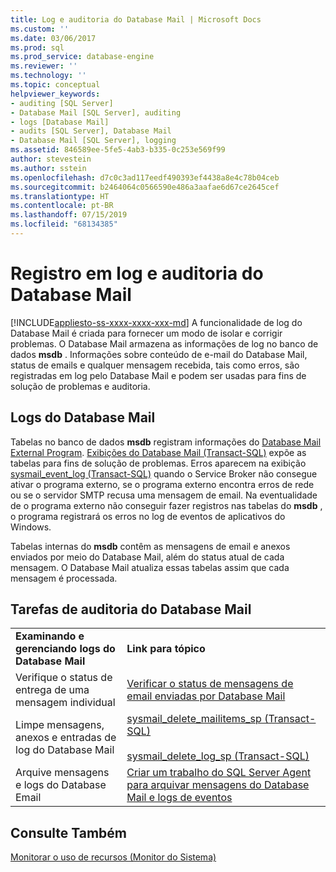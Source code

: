 ```yaml
---
title: Log e auditoria do Database Mail | Microsoft Docs
ms.custom: ''
ms.date: 03/06/2017
ms.prod: sql
ms.prod_service: database-engine
ms.reviewer: ''
ms.technology: ''
ms.topic: conceptual
helpviewer_keywords:
- auditing [SQL Server]
- Database Mail [SQL Server], auditing
- logs [Database Mail]
- audits [SQL Server], Database Mail
- Database Mail [SQL Server], logging
ms.assetid: 846589ee-5fe5-4ab3-b335-0c253e569f99
author: stevestein
ms.author: sstein
ms.openlocfilehash: d7c0c3ad117eedf490393ef4438a8e4c78b04ceb
ms.sourcegitcommit: b2464064c0566590e486a3aafae6d67ce2645cef
ms.translationtype: HT
ms.contentlocale: pt-BR
ms.lasthandoff: 07/15/2019
ms.locfileid: "68134385"
---
```

# <a name="database-mail-log-and-audits"></a>Registro em log e auditoria do Database Mail
[!INCLUDE[appliesto-ss-xxxx-xxxx-xxx-md](../../includes/appliesto-ss-xxxx-xxxx-xxx-md.md)]
  A funcionalidade de log do Database Mail é criada para fornecer um modo de isolar e corrigir problemas. O Database Mail armazena as informações de log no banco de dados **msdb** . Informações sobre conteúdo de e-mail do Database Mail, status de emails e qualquer mensagem recebida, tais como erros, são registradas em log pelo Database Mail e podem ser usadas para fins de solução de problemas e auditoria.  
  
## <a name="database-mail-logs"></a>Logs do Database Mail  
 Tabelas no banco de dados **msdb** registram informações do [Database Mail External Program](../../relational-databases/database-mail/database-mail-external-program.md). [Exibições do Database Mail &#40;Transact-SQL&#41;](../../relational-databases/system-catalog-views/database-mail-views-transact-sql.md) expõe as tabelas para fins de solução de problemas. Erros aparecem na exibição [sysmail_event_log &#40;Transact-SQL&#41;](../../relational-databases/system-catalog-views/sysmail-event-log-transact-sql.md) quando o Service Broker não consegue ativar o programa externo, se o programa externo encontra erros de rede ou se o servidor SMTP recusa uma mensagem de email. Na eventualidade de o programa externo não conseguir fazer registros nas tabelas do **msdb** , o programa registrará os erros no log de eventos de aplicativos do Windows.  
  
 Tabelas internas do **msdb** contêm as mensagens de email e anexos enviados por meio do Database Mail, além do status atual de cada mensagem. O Database Mail atualiza essas tabelas assim que cada mensagem é processada.  
  
## <a name="database-mail-auditing-tasks"></a>Tarefas de auditoria do Database Mail  
  
|||  
|-|-|  
|**Examinando e gerenciando logs do Database Mail**|**Link para tópico**|  
|Verifique o status de entrega de uma mensagem individual|[Verificar o status de mensagens de email enviadas por Database Mail](../../relational-databases/database-mail/check-the-status-of-e-mail-messages-sent-with-database-mail.md)|  
|Limpe mensagens, anexos e entradas de log do Database Mail|[sysmail_delete_mailitems_sp &#40;Transact-SQL&#41;](../../relational-databases/system-stored-procedures/sysmail-delete-mailitems-sp-transact-sql.md)<br /><br /> [sysmail_delete_log_sp &#40;Transact-SQL&#41;](../../relational-databases/system-stored-procedures/sysmail-delete-log-sp-transact-sql.md)|  
|Arquive mensagens e logs do Database Email|[Criar um trabalho do SQL Server Agent para arquivar mensagens do Database Mail e logs de eventos](../../relational-databases/database-mail/create-a-sql-server-agent-job-to-archive-database-mail-messages-and-event-logs.md)|  
  
## <a name="see-also"></a>Consulte Também  
 [Monitorar o uso de recursos &#40;Monitor do Sistema&#41;](../../relational-databases/performance-monitor/monitor-resource-usage-system-monitor.md)  
  
  
